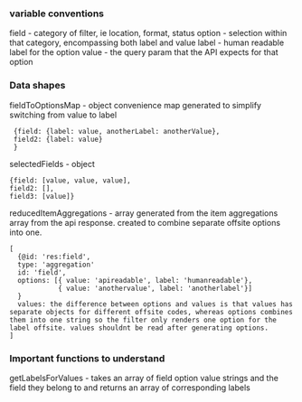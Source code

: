 ### variable conventions
field - category of filter, ie location, format, status
option - selection within that category, encompassing both label and value
label - human readable label for the option
value - the query param that the API expects for that option

### Data shapes
fieldToOptionsMap - object
convenience map generated to simplify switching from value to label
```
 {field: {label: value, anotherLabel: anotherValue},
 field2: {label: value}
 }
```

selectedFields - object
```
{field: [value, value, value],
field2: [],
field3: [value]}
```

reducedItemAggregations - array
generated from the item aggregations array from the api response. created to combine separate offsite options into one.
```
[
  {@id: 'res:field',
  type: 'aggregation'
  id: 'field',
  options: [{ value: 'apireadable', label: 'humanreadable'}, 
            { value: 'anothervalue', label: 'anotherlabel'}]
  }
  values: the difference between options and values is that values has separate objects for different offsite codes, whereas options combines them into one string so the filter only renders one option for the label offsite. values shouldnt be read after generating options.
]
```
### Important functions to understand
getLabelsForValues - takes an array of field option value strings and the field they belong to and returns an array of corresponding labels